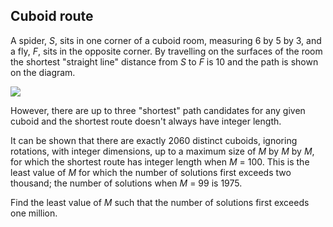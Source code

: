 ## Cuboid route

A spider, $S$, sits in one corner of a cuboid room, measuring $6$ by $5$ by $3$, and a fly, $F$, sits in the opposite corner. By travelling on the surfaces of the room the shortest "straight line" distance from $S$ to $F$ is $10$ and the path is shown on the diagram.

![](https://projecteuler.net/project/images/p086.png)  

However, there are up to three "shortest" path candidates for any given cuboid and the shortest route doesn't always have integer length.

It can be shown that there are exactly $2060$ distinct cuboids, ignoring rotations, with integer dimensions, up to a maximum size of $M$ by $M$ by $M$, for which the shortest route has integer length when $M$ = $100$. This is the least value of $M$ for which the number of solutions first exceeds two thousand; the number of solutions when $M$ = $99$ is $1975$.

Find the least value of $M$ such that the number of solutions first exceeds one million.
